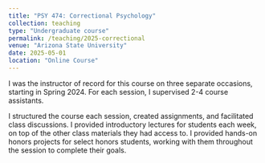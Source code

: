```yaml
---
title: "PSY 474: Correctional Psychology"
collection: teaching
type: "Undergraduate course"
permalink: /teaching/2025-correctional
venue: "Arizona State University"
date: 2025-05-01
location: "Online Course"
---
```


I was the instructor of record for this course on three separate occasions, starting in Spring 2024. For each session, I supervised 2-4 course assistants. 

I structured the course each session, created assignments, and facilitated class discussions. I provided introductory lectures for students each week, on top of the other class materials they had access to. I provided hands-on honors projects for select honors students, working with them throughout the session to complete their goals. 
